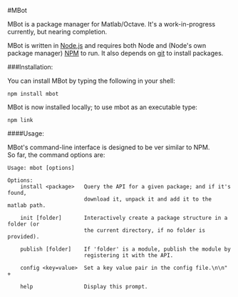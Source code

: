 #MBot

MBot is a package manager for Matlab/Octave. It's a work-in-progress currently, but nearing completion.

MBot is written in [Node.js](http://nodejs.org/) and requires both Node and (Node's own package manager) [NPM](https://www.npmjs.org/) to run. It also depends on [git](https://help.github.com/articles/set-up-git) to install packages.

###Installation:

You can install MBot by typing the following in your shell:
```
npm install mbot
```

MBot is now installed locally; to use mbot as an executable type:
```
npm link
```

####Usage:

MBot's command-line interface is designed to be ver similar to NPM.  
So far, the command options are:


```
Usage: mbot [options]

Options:
	install <package>	Query the API for a given package; and if it's found,
						download it, unpack it and add it to the matlab path.

	init [folder]		Interactively create a package structure in a folder (or
						the current directory, if no folder is provided).

	publish [folder]	If 'folder' is a module, publish the module by
						registering it with the API.

	config <key=value>	Set a key value pair in the config file.\n\n" +

	help				Display this prompt.
```
